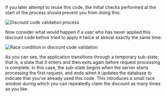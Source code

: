 
If you later attempt to reuse this code, the initial checks performed at the start of the process should prevent you from doing this:

![Discount code validation process](https://portswigger.net/web-security/race-conditions/images/race-conditions-discount-code-normal.png)

Now consider what would happen if a user who has never applied this discount code before tried to apply it twice at almost exactly the same time:

![Race condition in discount code validation](https://portswigger.net/web-security/race-conditions/images/race-conditions-discount-code-race.png)

As you can see, the application transitions through a temporary sub-state; that is, a state that it enters and then exits again before request processing is complete. In this case, the sub-state begins when the server starts processing the first request, and ends when it updates the database to indicate that you've already used this code. This introduces a small race window during which you can repeatedly claim the discount as many times as you like.